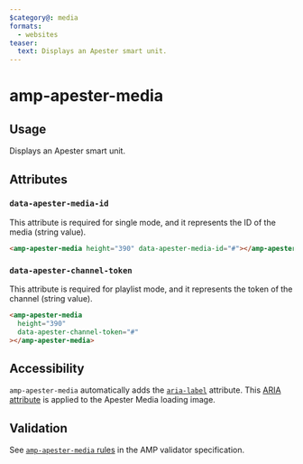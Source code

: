 ```yaml
---
$category@: media
formats:
  - websites
teaser:
  text: Displays an Apester smart unit.
---
```


# amp-apester-media

## Usage

Displays an Apester smart unit.

## Attributes

### `data-apester-media-id`

This attribute is required for single mode, and it represents the ID of the
media (string value).

```html
<amp-apester-media height="390" data-apester-media-id="#"></amp-apester-media>
```

### `data-apester-channel-token`

This attribute is required for playlist mode, and it represents the token of the
channel (string value).

```html
<amp-apester-media
  height="390"
  data-apester-channel-token="#"
></amp-apester-media>
```

## Accessibility

`amp-apester-media` automatically adds the
[`aria-label`](https://www.w3.org/TR/wai-aria-1.1/#aria-label) attribute. This
[ARIA attribute](https://developer.mozilla.org/en-US/docs/Web/Accessibility/ARIA)
is applied to the Apester Media loading image.

## Validation

See [`amp-apester-media` rules](https://github.com/ampproject/amphtml/blob/main/extensions/amp-apester-media/validator-amp-apester-media.protoascii)
in the AMP validator specification.
